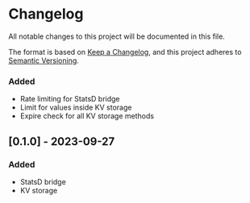 # Changelog
All notable changes to this project will be documented in this file.

The format is based on [Keep a Changelog](https://keepachangelog.com/en/1.0.0/),
and this project adheres to [Semantic Versioning](https://semver.org/spec/v2.0.0.html).

### Added

- Rate limiting for StatsD bridge
- Limit for values inside KV storage
- Expire check for all KV storage methods

## [0.1.0] - 2023-09-27

### Added

- StatsD bridge
- KV storage
